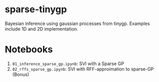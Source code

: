 # sparse-tinygp
Bayesian inference using gaussian processes from tinygp. Examples include 1D and 2D implementation.

# Notebooks 
1. `01_inference_sparse_gp.ipynb`: SVI with a Sparse GP
2. `02_rffs_sparse_gp.ipynb`: SVI with RFF-approimation to sparse-GP (Bonus)

